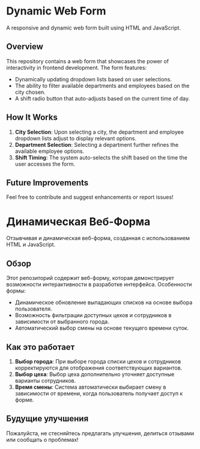 # Dynamic Web Form

A responsive and dynamic web form built using HTML and JavaScript.

## Overview

This repository contains a web form that showcases the power of interactivity in frontend development. The form features:
- Dynamically updating dropdown lists based on user selections.
- The ability to filter available departments and employees based on the city chosen.
- A shift radio button that auto-adjusts based on the current time of day.

## How It Works

1. **City Selection**: Upon selecting a city, the department and employee dropdown lists adjust to display relevant options.
2. **Department Selection**: Selecting a department further refines the available employee options.
3. **Shift Timing**: The system auto-selects the shift based on the time the user accesses the form.

## Future Improvements

Feel free to contribute and suggest enhancements or report issues!

# Динамическая Веб-Форма

Отзывчивая и динамическая веб-форма, созданная с использованием HTML и JavaScript.

## Обзор

Этот репозиторий содержит веб-форму, которая демонстрирует возможности интерактивности в разработке интерфейса. Особенности формы:
- Динамическое обновление выпадающих списков на основе выбора пользователя.
- Возможность фильтрации доступных цехов и сотрудников в зависимости от выбранного города.
- Автоматический выбор смены на основе текущего времени суток.

## Как это работает

1. **Выбор города**: При выборе города списки цехов и сотрудников корректируются для отображения соответствующих вариантов.
2. **Выбор цеха**: Выбор цеха дополнительно уточняет доступные варианты сотрудников.
3. **Время смены**: Система автоматически выбирает смену в зависимости от времени, когда пользователь получает доступ к форме.

## Будущие улучшения

Пожалуйста, не стесняйтесь предлагать улучшения, делиться отзывами или сообщать о проблемах!
